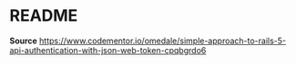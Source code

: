 # README

**Source** https://www.codementor.io/omedale/simple-approach-to-rails-5-api-authentication-with-json-web-token-cpqbgrdo6